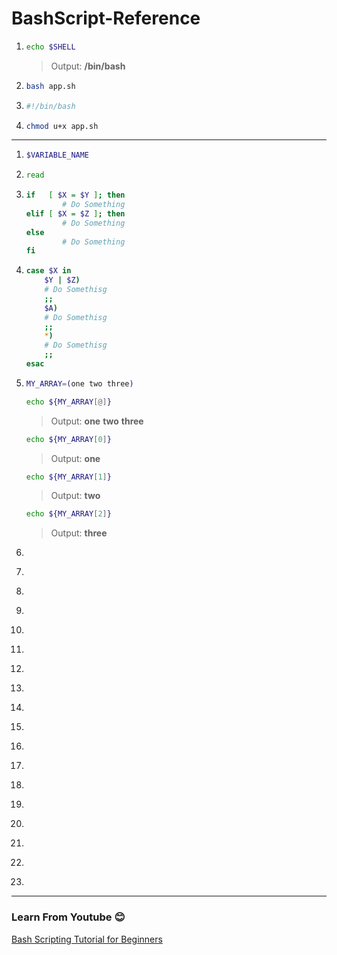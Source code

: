 # BashScript-Reference
1.
	``` sh
	echo $SHELL
	```
	> Output: **/bin/bash**
1.
	``` sh
	bash app.sh
	```
1.
	``` sh
	#!/bin/bash
	```
1.
	``` sh
	chmod u+x app.sh
	```
--------------------------------------------------------------------
1.
	``` sh
	$VARIABLE_NAME
	```
1.
	``` sh
	read
	```
1.
	``` sh
	if   [ $X = $Y ]; then
       	    # Do Something
	elif [ $X = $Z ]; then
       	    # Do Something
	else
       	    # Do Something
	fi

	```
1.
	``` sh
	case $X in
	    $Y | $Z)
		# Do Somethisg
		;;
	    $A)
		# Do Somethisg
		;;
	    *)
		# Do Somethisg
		;;
	esac

	```
1.
	``` sh
	MY_ARRAY=(one two three)
	```
	``` sh
	echo ${MY_ARRAY[@]}
	```
	> Output: **one** **two** **three**
	``` sh
	echo ${MY_ARRAY[0]}
	```
	> Output: **one** 
	``` sh
	echo ${MY_ARRAY[1]}
	```
	> Output: **two**
	``` sh
	echo ${MY_ARRAY[2]}
	```
	> Output: **three**
1.
	``` sh
	```
1.
	``` sh
	```
1.
	``` sh
	```
1.
	``` sh
	```
1.
	``` sh
	```
1.
	``` sh
	```
1.
	``` sh
	```
1.
	``` sh
	```
1.
	``` sh
	```
1.
	``` sh
	```
1.
	``` sh
	```
1.
	``` sh
	```
1.
	``` sh
	```
1.
	``` sh
	```
1.
	``` sh
	```
1.
	``` sh
	```
1.
	``` sh
	```
1.
	``` sh
	```





---
### Learn From Youtube :blush:
[Bash Scripting Tutorial for Beginners](https://www.youtube.com/watch?v=tK9Oc6AEnR4)

